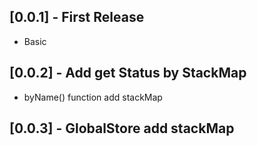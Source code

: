 ## [0.0.1] - First Release
* Basic 

## [0.0.2] - Add get Status by StackMap 
* byName() function add stackMap

## [0.0.3] - GlobalStore add stackMap